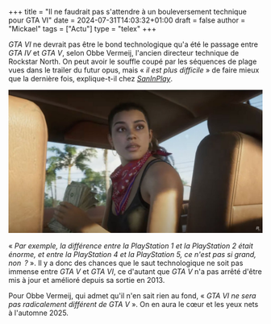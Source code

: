 +++
title = "Il ne faudrait pas s'attendre à un bouleversement technique pour GTA VI"
date = 2024-07-31T14:03:32+01:00
draft = false
author = "Mickael"
tags = ["Actu"]
type = "telex"
+++ 

*GTA VI* ne devrait pas être le bond technologique qu'a été le passage entre *GTA IV* et *GTA V*, selon Obbe Vermeij, l'ancien directeur technique de Rockstar North. On peut avoir le souffle coupé par les séquences de plage vues dans le trailer du futur opus, mais « *il est plus difficile* » de faire mieux que la dernière fois, explique-t-il chez *[SanInPlay](https://www.youtube.com/watch?v=XpF3lMqgPSw)*.

![GTA VI](GTA-VI.jpg "T'es sûr de ce que tu racontes ?")

« *Par exemple, la différence entre la PlayStation 1 et la PlayStation 2 était énorme, et entre la PlayStation 4 et la PlayStation 5, ce n'est pas si grand, non  ?* ». Il y a donc des chances que le saut technologique ne soit pas immense entre *GTA V* et *GTA VI*, ce d'autant que *GTA V* n'a pas arrêté d'être mis à jour et amélioré depuis sa sortie en 2013.

Pour Obbe Vermeij, qui admet qu'il n'en sait rien au fond, « *GTA VI ne sera pas radicalement différent de GTA V* ». On en aura le cœur et les yeux nets à l'automne 2025.
